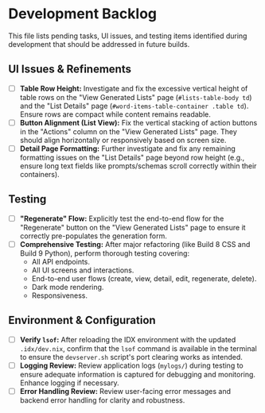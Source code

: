 # Development Backlog

This file lists pending tasks, UI issues, and testing items identified during development that should be addressed in future builds.

## UI Issues & Refinements

*   [ ] **Table Row Height:** Investigate and fix the excessive vertical height of table rows on the "View Generated Lists" page (`#lists-table-body td`) and the "List Details" page (`#word-items-table-container .table td`). Ensure rows are compact while content remains readable.
*   [ ] **Button Alignment (List View):** Fix the vertical stacking of action buttons in the "Actions" column on the "View Generated Lists" page. They should align horizontally or responsively based on screen size.
*   [ ] **Detail Page Formatting:** Further investigate and fix any remaining formatting issues on the "List Details" page beyond row height (e.g., ensure long text fields like prompts/schemas scroll correctly within their containers).

## Testing

*   [ ] **"Regenerate" Flow:** Explicitly test the end-to-end flow for the "Regenerate" button on the "View Generated Lists" page to ensure it correctly pre-populates the generation form.
*   [ ] **Comprehensive Testing:** After major refactoring (like Build 8 CSS and Build 9 Python), perform thorough testing covering:
    *   All API endpoints.
    *   All UI screens and interactions.
    *   End-to-end user flows (create, view, detail, edit, regenerate, delete).
    *   Dark mode rendering.
    *   Responsiveness.

## Environment & Configuration

*   [ ] **Verify `lsof`:** After reloading the IDX environment with the updated `.idx/dev.nix`, confirm that the `lsof` command is available in the terminal to ensure the `devserver.sh` script's port clearing works as intended.
*   [ ] **Logging Review:** Review application logs (`mylogs/`) during testing to ensure adequate information is captured for debugging and monitoring. Enhance logging if necessary.
*   [ ] **Error Handling Review:** Review user-facing error messages and backend error handling for clarity and robustness.
